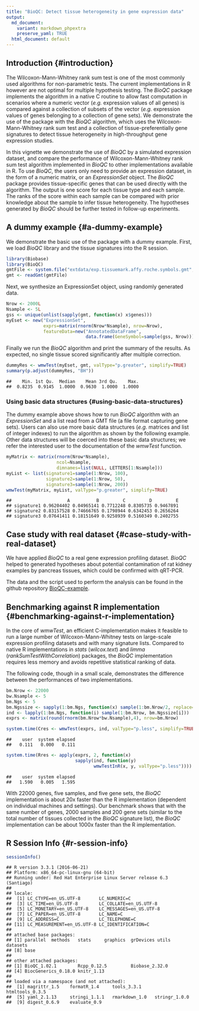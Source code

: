```yaml
---
title: "BioQC: Detect tissue heterogeneity in gene expression data"
output:
  md_document:
    variant: markdown_phpextra
    preserve_yaml: TRUE 
  html_document: default
---
```


Introduction {#introduction}
------------

The Wilcoxon-Mann-Whitney rank sum test is one of the most commonly used
algorithms for non-parametric tests. The current implementations in R
however are not optimal for multiple hypothesis testing. The *BioQC*
package implements the algorithm in a native C routine to allow fast
computation in scenarios where a numeric vector (*e.g.* expression
values of all genes) is compared against a collection of subsets of the
vector (*e.g.* expression values of genes belonging to a collection of
gene sets). We demonstrate the use of the package with the *BioQC*
algorithm, which uses the Wilcoxon-Mann-Whitney rank sum test and a
collection of tissue-preferentially gene signatures to detect tissue
heterogeneity in high-throughput gene expression studies.

In this vignette we demonstrate the use of *BioQC* by a simulated
expression dataset, and compare the performance of Wilcoxon-Mann-Whitney
rank sum test algorithm implemented in *BioQC* to other implementations
available in R. To use *BioQC*, the users only need to provide an
expression dataset, in the form of a numeric matrix, or an
*ExpressionSet* object. The *BioQC* package provides tissue-specific
genes that can be used directly with the algorithm. The output is one
score for each tissue type and each sample. The ranks of the score
within each sample can be compared with prior knowledge about the sample
to infer tissue heterogeneity. The hypotheses generated by *BioQC*
should be further tested in follow-up experiments.

A dummy example {#a-dummy-example}
---------------

We demonstrate the basic use of the package with a dummy example. First,
we load *BioQC* library and the tissue signatures into the R session.

~~~~ r
library(Biobase)
library(BioQC)
gmtFile <- system.file("extdata/exp.tissuemark.affy.roche.symbols.gmt", package="BioQC")
gmt <- readGmt(gmtFile)
~~~~

Next, we synthesize an ExpressionSet object, using randomly generated
data.

~~~~ r
Nrow <- 2000L
Nsample <- 5L
gss <- unique(unlist(sapply(gmt, function(x) x$genes)))
myEset <- new("ExpressionSet",
              exprs=matrix(rnorm(Nrow*Nsample), nrow=Nrow),
              featureData=new("AnnotatedDataFrame",
                              data.frame(GeneSymbol=sample(gss, Nrow))))
~~~~

Finally we run the *BioQC* algorithm and print the summary of the
results. As expected, no single tissue scored significantly after
multiple correction.

~~~~ r
dummyRes <- wmwTest(myEset, gmt, valType="p.greater", simplify=TRUE)
summary(p.adjust(dummyRes, "BH"))
~~~~

    ##    Min. 1st Qu.  Median    Mean 3rd Qu.    Max. 
    ##  0.8235  0.9145  1.0000  0.9630  1.0000  1.0000

### Using basic data structures {#using-basic-data-structures}

The dummy example above shows how to run *BioQC* algorithm with an
*ExpressionSet* and a list read from a GMT file (a file format capturing
gene sets). Users can also use more basic data structures (*e.g.*
matrices and list of integer indexes) to run the algorithm as shown by
the following example. Other data structures will be coerced into these
basic data structures; we refer the interested user to the documentation
of the *wmwTest* function.

~~~~ r
myMatrix <- matrix(rnorm(Nrow*Nsample),
                   ncol=Nsample,
                   dimnames=list(NULL, LETTERS[1:Nsample]))
myList <- list(signature1=sample(1:Nrow, 100),
               signature2=sample(1:Nrow, 50),
               signature3=sample(1:Nrow, 200))
wmwTest(myMatrix, myList, valType="p.greater", simplify=TRUE)
~~~~

    ##                     A          B         C         D         E
    ## signature1 0.96204402 0.04965141 0.7712248 0.8305735 0.9467891
    ## signature2 0.83157528 0.74666765 0.1798944 0.6342453 0.2656264
    ## signature3 0.07641411 0.18151649 0.9258939 0.5160349 0.2402755

Case study with real dataset {#case-study-with-real-dataset}
----------------------------

We have applied *BioQC* to a real gene expression profiling dataset.
*BioQC* helped to generated hypotheses about potential contamination of
rat kidney examples by pancreas tissues, which could be confirmed with
qRT-PCR.

The data and the script used to perform the analysis can be found in the
github repository
[BioQC-example](https://github.com/Accio/BioQC-example).

Benchmarking against R implementation {#benchmarking-against-r-implementation}
-------------------------------------

In the core of *wmwTest*, an efficient C-implementation makes it
feasible to run a large number of Wilcoxon-Mann-Whitney tests on
large-scale expression profiling datasets and with many signature lists.
Compared to native R implementations in *stats* (*wilcox.text*) and
*limma* (*rankSumTestWithCorrelation*) packages, the *BioQC*
implementation requires less memory and avoids repetitive statistical
ranking of data.

The following code, though in a small scale, demonstrates the difference
between the performances of two implementations.

~~~~ r
bm.Nrow <- 22000
bw.Nsample <- 5
bm.Ngs <- 5
bm.Ngssize <- sapply(1:bm.Ngs, function(x) sample(1:bm.Nrow/2, replace=TRUE))
ind <- lapply(1:bm.Ngs, function(i) sample(1:bm.Nrow, bm.Ngssize[i]))
exprs <- matrix(round(rnorm(bm.Nrow*bw.Nsample),4), nrow=bm.Nrow)

system.time(Cres <- wmwTest(exprs, ind, valType="p.less", simplify=TRUE))
~~~~

    ##    user  system elapsed 
    ##   0.111   0.000   0.111

~~~~ r
system.time(Rres <- apply(exprs, 2, function(x)
                          sapply(ind, function(y)
                                 wmwTestInR(x, y, valType="p.less"))))
~~~~

    ##    user  system elapsed 
    ##   1.590   0.005   1.595

With 22000 genes, five samples, and five gene sets, the *BioQC*
implementation is about 20x faster than the R implementation (dependent
on individual machines and settings). Our benchmark shows that with the
same number of genes, 2000 samples and 200 gene sets (similar to the
total number of tissues collected in the *BioQC* signature list), the
*BioQC* implementation can be about 1000x faster than the R
implementation.

R Session Info {#r-session-info}
--------------

~~~~ r
sessionInfo()
~~~~

    ## R version 3.3.1 (2016-06-21)
    ## Platform: x86_64-pc-linux-gnu (64-bit)
    ## Running under: Red Hat Enterprise Linux Server release 6.3 (Santiago)
    ## 
    ## locale:
    ##  [1] LC_CTYPE=en_US.UTF-8       LC_NUMERIC=C              
    ##  [3] LC_TIME=en_US.UTF-8        LC_COLLATE=en_US.UTF-8    
    ##  [5] LC_MONETARY=en_US.UTF-8    LC_MESSAGES=en_US.UTF-8   
    ##  [7] LC_PAPER=en_US.UTF-8       LC_NAME=C                 
    ##  [9] LC_ADDRESS=C               LC_TELEPHONE=C            
    ## [11] LC_MEASUREMENT=en_US.UTF-8 LC_IDENTIFICATION=C       
    ## 
    ## attached base packages:
    ## [1] parallel  methods   stats     graphics  grDevices utils     datasets 
    ## [8] base     
    ## 
    ## other attached packages:
    ## [1] BioQC_1.02.1        Rcpp_0.12.5         Biobase_2.32.0     
    ## [4] BiocGenerics_0.18.0 knitr_1.13         
    ## 
    ## loaded via a namespace (and not attached):
    ##  [1] magrittr_1.5    formatR_1.4     tools_3.3.1     htmltools_0.3.5
    ##  [5] yaml_2.1.13     stringi_1.1.1   rmarkdown_1.0   stringr_1.0.0  
    ##  [9] digest_0.6.9    evaluate_0.9
